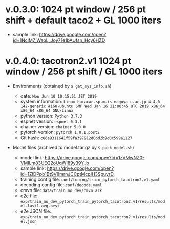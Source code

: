 # v.0.3.0: 1024 pt window / 256 pt shift + default taco2 + GL 1000 iters

- sample link: https://drive.google.com/open?id=1NclM7_WaoL_Joy71e1bAUfsn_Hcy6HZD

# v.0.4.0: tacotron2.v1 1024 pt window / 256 pt shift / GL 1000 iters

- Environments (obtained by `$ get_sys_info.sh`)
  - date: `Mon Jun 10 10:15:51 JST 2019`
  - system information: `Linux huracan.sp.m.is.nagoya-u.ac.jp 4.4.0-142-generic #168-Ubuntu SMP Wed Jan 16 21:00:45 UTC 2019 x86_64 x86_64 x86_64 GNU/Linux`
  - python version: `Python 3.7.3`
  - espnet version: `espnet 0.3.1`
  - chainer version: `chainer 5.0.0`
  - pytorch version: `pytorch 1.0.1.post2`
  - Git hash: `c86e9311641f59fa397912d0bd2b9c0c599a1127`

- Model files (archived to model.tar.gz by `$ pack_model.sh`)
  - model link: https://drive.google.com/open?id=1zVMwNZ0-VMILm83UEQ2oUqWI89y39Y_b
  - sample link: https://drive.google.com/open?id=1ZIDPpb1Bt9V8mrnJCCptMcpIH3SpuyrD
  - training config file: `conf/tuning/train_pytorch_tacotron2.v1.yaml`
  - decoding config file: `conf/decode.yaml`
  - cmvn file: `data/train_no_dev/cmvn.ark`
  - e2e file: `exp/train_no_dev_pytorch_train_pytorch_tacotron2.v1/results/model.last1.avg.best`
  - e2e JSON file: `exp/train_no_dev_pytorch_train_pytorch_tacotron2.v1/results/model.json`
